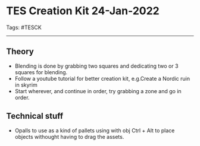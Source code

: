 # TES Creation Kit 24-Jan-2022
Tags: #TESCK

---
## Theory
- Blending is done by grabbing two squares and dedicating two or 3 squares for blending.
- Follow a youtube tutorial for better creation kit, e.g.Create a Nordic ruin in skyrim
- Start wherever, and continue in order, try grabbing a zone and go in order.

## Technical stuff
- Opalls to use as a kind of pallets using with obj Ctrl + Alt to place objects withought having to drag the assets.